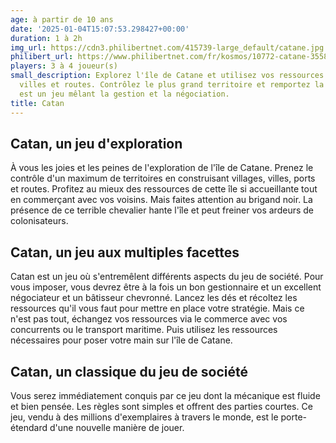 ```yaml
---
age: à partir de 10 ans
date: '2025-01-04T15:07:53.298427+00:00'
duration: 1 à 2h
img_url: https://cdn3.philibertnet.com/415739-large_default/catane.jpg
philibert_url: https://www.philibertnet.com/fr/kosmos/10772-catane-3558380099673.html
players: 3 à 4 joueur(s)
small_description: Explorez l'île de Catane et utilisez vos ressources pour construire
  villes et routes. Contrôlez le plus grand territoire et remportez la partie. Catan
  est un jeu mêlant la gestion et la négociation.
title: Catan
---
```




Catan, un jeu d'exploration
---------------------------

À vous les joies et les peines de l'exploration de l'île de Catane. Prenez le contrôle d'un maximum de territoires en construisant villages, villes, ports et routes. Profitez au mieux des ressources de cette île si accueillante tout en commerçant avec vos voisins. Mais faites attention au brigand noir. La présence de ce terrible chevalier hante l'île et peut freiner vos ardeurs de colonisateurs.

Catan, un jeu aux multiples facettes
------------------------------------

Catan est un jeu où s'entremêlent différents aspects du jeu de société. Pour vous imposer, vous devrez être à la fois un bon gestionnaire et un excellent négociateur et un bâtisseur chevronné. Lancez les dés et récoltez les ressources qu'il vous faut pour mettre en place votre stratégie. Mais ce n'est pas tout, échangez vos ressources via le commerce avec vos concurrents ou le transport maritime. Puis utilisez les ressources nécessaires pour poser votre main sur l'île de Catane.

Catan, un classique du jeu de société
-------------------------------------

Vous serez immédiatement conquis par ce jeu dont la mécanique est fluide et bien pensée. Les règles sont simples et offrent des parties courtes. Ce jeu, vendu à des millions d'exemplaires à travers le monde, est le porte-étendard d'une nouvelle manière de jouer.